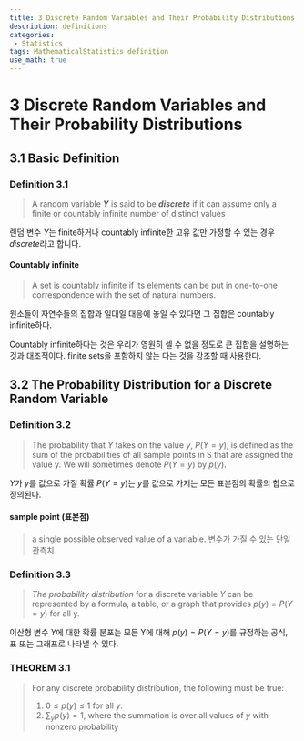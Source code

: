 ```yaml
---
title: 3 Discrete Random Variables and Their Probability Distributions
description: definitions
categories:
 - Statistics
tags: MathematicalStatistics definition
use_math: true
---
```


# 3 Discrete Random Variables and Their Probability Distributions
## 3.1 Basic Definition
### Definition 3.1
> A random variable **_Y_** is said to be _**discrete**_ if it can assume only a finite or countably infinite number of distinct values 

랜덤 변수 $Y$는 finite하거나 countably infinite한 고유 값만 가정할 수 있는 경우 $discrete$라고 합니다.

#### Countably infinite
 > A set is countably infinite if its elements can be put in one-to-one correspondence with the set of natural numbers. 

 원소들이 자연수들의 집합과 일대일 대응에 놓일 수 있다면 그 집합은 countably infinite하다.

 Countably infinite하다는 것은 우리가 영원히 셀 수 없을 정도로 큰 집합을 설명하는 것과 대조적이다. finite sets을 포함하지 않는 다는 것을 강조할 때 사용한다.


## 3.2 The Probability Distribution for a Discrete Random Variable

### Definition 3.2
> The probability that $Y$ takes on the value $y$, $P(Y = y)$, is defined as the sum of the probabilities of all sample points in S that are assigned the value y. We will sometimes denote $P(Y = y)$ by $p(y)$.

$Y$가 $y$를 값으로 가질 확률 $P(Y = y)$는 $y$를 값으로 가지는 모든 표본점의 확률의 합으로 정의된다. 

#### sample point (표본점)
>a single possible observed value of a variable.
변수가 가질 수 있는 단일 관측치

### Definition 3.3
> _The probability distribution_ for a discrete variable $Y$ can be represented by a formula, a table, or a graph that provides $p(y) = P(Y = y)$ for all y.

이산형 변수 $Y$에 대한 확률 분포는 모든 Y에 대해 $p(y) = P(Y = y)$를 규정하는 공식, 표 또는 그래프로 나타낼 수 있다.

### THEOREM 3.1
> For any discrete probability distribution, the following must be true:
> 1. $0≤ p(y)≤1$ for all $y$.
> 2. $\sum_y p(y) = 1$, where the summation is over all values of $y$ with nonzero probability



